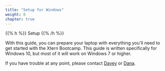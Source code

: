 ```yaml
---
title: "Setup for Windows"
weight: 0
chapter: true
---
```


{{% h %}}
<i class="fa fa-windows"></i> Setup
{{% /h %}}

With this guide, you can prepare your laptop with everything you'll need to get started with the Xtern Bootcamp. This guide is written specifically for Windows 10, but most of it will work on Windows 7 or higher.

If you have trouble at any point, please contact [Davey](mailto:davey@fretless.com) or [Dana](mailto:dana@fretless.com).